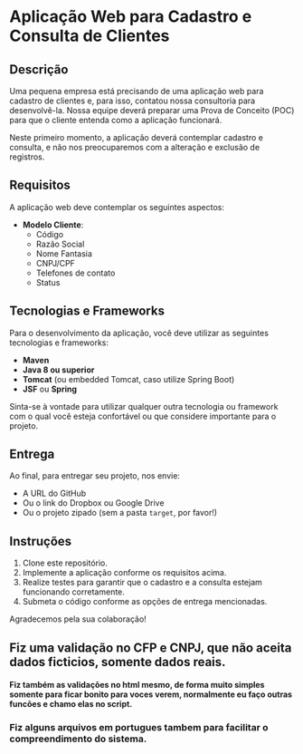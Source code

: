 # Aplicação Web para Cadastro e Consulta de Clientes

## Descrição

Uma pequena empresa está precisando de uma aplicação web para cadastro de clientes e, para isso, contatou nossa consultoria para desenvolvê-la. Nossa equipe deverá preparar uma Prova de Conceito (POC) para que o cliente entenda como a aplicação funcionará.

Neste primeiro momento, a aplicação deverá contemplar cadastro e consulta, e não nos preocuparemos com a alteração e exclusão de registros.

## Requisitos

A aplicação web deve contemplar os seguintes aspectos:

- **Modelo Cliente**:
  - Código
  - Razão Social
  - Nome Fantasia
  - CNPJ/CPF
  - Telefones de contato
  - Status

## Tecnologias e Frameworks

Para o desenvolvimento da aplicação, você deve utilizar as seguintes tecnologias e frameworks:

- **Maven**
- **Java 8 ou superior**
- **Tomcat** (ou embedded Tomcat, caso utilize Spring Boot)
- **JSF** ou **Spring**

Sinta-se à vontade para utilizar qualquer outra tecnologia ou framework com o qual você esteja confortável ou que considere importante para o projeto.

## Entrega

Ao final, para entregar seu projeto, nos envie:

- A URL do GitHub
- Ou o link do Dropbox ou Google Drive
- Ou o projeto zipado (sem a pasta `target`, por favor!)

## Instruções

1. Clone este repositório.
2. Implemente a aplicação conforme os requisitos acima.
3. Realize testes para garantir que o cadastro e a consulta estejam funcionando corretamente.
4. Submeta o código conforme as opções de entrega mencionadas.

Agradecemos pela sua colaboração!

## Fiz uma validação no CFP e CNPJ, que não aceita dados ficticios, somente dados reais.
#### Fiz também as validações no html mesmo, de forma muito simples somente para ficar bonito para voces verem, normalmente eu faço outras funcões e chamo elas no script.
### Fiz alguns arquivos em portugues tambem para facilitar o compreendimento do sistema.
